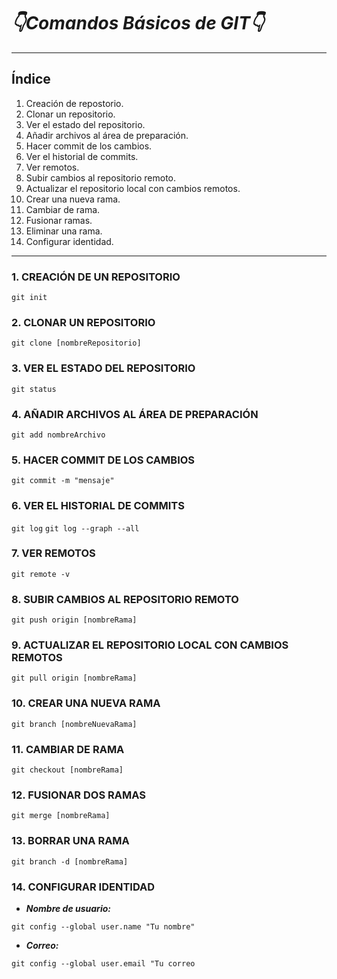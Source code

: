 # *👇Comandos Básicos de GIT👇*
***
## Índice

1. Creación de repostorio.
2. Clonar un repositorio.
3. Ver el estado del repositorio.
4. Añadir archivos al área de preparación.
5. Hacer commit de los cambios.
6. Ver el historial de commits.
7. Ver remotos.
8. Subir cambios al repositorio remoto.
9. Actualizar el repositorio local con cambios remotos.
10. Crear una nueva rama.
11. Cambiar de rama.
12. Fusionar ramas.
13. Eliminar una rama.
14. Configurar identidad.
***

### 1. CREACIÓN DE UN REPOSITORIO 

`git init`

### 2. CLONAR UN REPOSITORIO

`git clone [nombreRepositorio]`

### 3. VER EL ESTADO DEL REPOSITORIO

`git status`

### 4. AÑADIR ARCHIVOS AL ÁREA DE PREPARACIÓN

`git add nombreArchivo`

### 5. HACER COMMIT DE LOS CAMBIOS

`git commit -m "mensaje"`

### 6. VER EL HISTORIAL DE COMMITS

`git log`
`git log --graph --all`

### 7. VER REMOTOS

`git remote -v`

### 8. SUBIR CAMBIOS AL REPOSITORIO REMOTO

`git push origin [nombreRama]`

### 9. ACTUALIZAR EL REPOSITORIO LOCAL CON CAMBIOS REMOTOS

`git pull origin [nombreRama]`

### 10. CREAR UNA NUEVA RAMA

`git branch [nombreNuevaRama]`

### 11. CAMBIAR DE RAMA

`git checkout [nombreRama]`

### 12. FUSIONAR DOS RAMAS

`git merge [nombreRama]`

### 13. BORRAR UNA RAMA

`git branch -d [nombreRama]`

### 14. CONFIGURAR IDENTIDAD

- ***Nombre de usuario:***

`git config --global user.name "Tu nombre"`

- ***Correo:***

`git config --global user.email "Tu correo`
